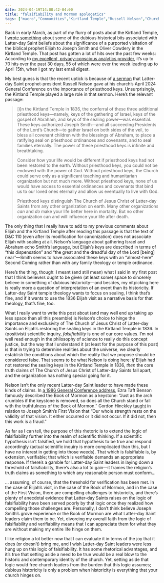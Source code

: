 ```yaml
---
date: 2024-04-19T14:00:42-04:00
title: "falsifiability and Mormon apologetics"
tags: ["macro","Communities","Kirtland Temple","Russell Nelson","Church of Jesus Christ of Latter-day Saints","exclusivity","falsifiability","Salt Lake Tribune","Bloggernacle","Ezra Taft Benson","Gordon Hinckley"]
---
```


Back in early March, as part of my flurry of posts about the Kirtland Temple, I [wrote something](https://spencergreenhalgh.com/communities/elijah-and-the-kirtland-temple/) about some of the dubious historical bits associated with Latter-day Saint beliefs about the significance of a purported visitation of the biblical prophet Elijah to Joseph Smith and Oliver Cowdery in the Kirtland Temple. That post has gotten a lot of hits over the past few weeks: According to [my excellent, privacy-conscious analytics provider](https://tinylytics.app), it’s up to 70 hits over the past 30 days, 55 of which were over the week leading up to April 15th, when I got my last email digest. 

My best guess is that the recent uptick is because of [a sermon](https://www.churchofjesuschrist.org/study/general-conference/2024/04/57nelson?lang=eng) that Latter-day Saint prophet-president Russell Nelson gave at his church’s April 2024 General Conference on the importance of priesthood keys. Unsurprisingly, the Kirtland Temple played a large role in that sermon. Here’s the relevant passage: 

> [i]n the Kirtland Temple in 1836, the conferral of these three additional priesthood keys—namely, keys of the gathering of Israel, keys of the gospel of Abraham, and keys of the sealing power—was essential. These keys authorized Joseph Smith—and all succeeding Presidents of the Lord’s Church—to gather Israel on both sides of the veil, to bless all covenant children with the blessings of Abraham, to place a ratifying seal on priesthood ordinances and covenants, and to seal families eternally. The power of these priesthood keys is infinite and breathtaking.
>
> Consider how your life would be different if priesthood keys had not been restored to the earth. Without priesthood keys, you could not be endowed with the power of God. Without priesthood keys, the Church could serve only as a significant teaching and humanitarian organization but not much more. Without priesthood keys, none of us would have access to essential ordinances and covenants that bind us to our loved ones eternally and allow us eventually to live with God.
>
> Priesthood keys distinguish The Church of Jesus Christ of Latter-day Saints from any other organization on earth. Many other organizations *can* and *do* make your life better here in mortality. But no other organization can and will influence your life after death.

The only thing that I really have to add to my previous comments about Elijah and the Kirtland Temple after reading this passage is that the text of D&C 110 (even after its modification for canonization) does not associate Elijah with sealing at all. Nelson’s language about gathering Israel and Abraham echo Smith’s language, but Elijah’s keys are described in terms of “this dispensation” and “the great and the dreadful day of the Lord [being] near”—Smith seems to have associated these keys with an “almost-here” Second Coming rather than with any family theology or temple ordinance.

Here’s the thing, though: I meant (and still mean) what I said in my first post that I think believers ought to be given (at least some) space to sincerely believe in something of dubious historicity—and besides, my nitpicking here is really more a question of interpretation of an event than its historicity. If Latter-day Saint temple theology wants to focus on sealing, I think that’s fine, and if it wants to use the 1836 Elijah visit as a narrative basis for that theology, that’s fine, too.

What I really want to write this post about (and may well end up taking up less space than all this preamble) is Nelson’s choice to hinge the importance and exclusivity of The Church of Jesus Christ of Latter-day Saints on Elijah’s restoring the sealing keys in the Kirtland Temple in 1836. In (positivist) scientific inquiry, *falsifiability* is one of our core values. I’m not well read enough in the philosophy of science to really do this concept justice, but the way that I understand it (at least for the purpose of this post) is that in trying to determine realities about the universe, we clearly establish the conditions about which the reality that we propose should be considered false. That seems to be what Nelson is doing here: *if* Elijah had not restored the sealing keys in the Kirtland Temple in 1836, *then* the core truth claims of The Church of Jesus Christ of Latter-day Saints fall apart, and the organization has nothing special going for it.

Nelson isn’t the only recent Latter-day Saint leader to have made these kinds of claims. In [a 1986 General Conference address](https://www.churchofjesuschrist.org/study/general-conference/1986/10/the-book-of-mormon-keystone-of-our-religion?lang=eng), Ezra Taft Benson famously described the Book of Mormon as a keystone: “Just as the arch crumbles if the keystone is removed, so does all the Church stand or fall with the truthfulness of the Book of Mormon.” Gordon Hinckley [taught](https://www.churchofjesuschrist.org/study/general-conference/2002/10/the-marvelous-foundation-of-our-faith?lang=eng) in relation to Joseph Smith’s First Vision that “Our whole strength rests on the validity of that vision. It either occurred or it did not occur. If it did not, then this work is a fraud.”

As far as I can tell, the purpose of this rhetoric is to extend the logic of falsifiability further into the realm of scientific thinking. If a scientific hypothesis isn’t falsified, we hold that hypothesis to be true and respond accordingly (actual scientific inquiry is more complicated than this, but I have no interest in getting into those weeds). That which is falsifiable is, by extension, verifiable; that which is verifiable demands an appropriate response. If there’s a gamble for Latter-day Saint leaders in laying down a threshold of falsifiability, there’s also a lot to gain—it frames the religion’s truth claims as something to which any reasonable person must conform…

… assuming, of course, that the threshold for verification has been met. In the case of Elijah’s visit, in the case of the Book of Mormon, and in the case of the First Vision, there are compelling challenges to historicity, and there’s plenty of anecdotal evidence that Latter-day Saints raises on the logic of falsifiability have been served poorly by that logic once they realized how compelling those challenges are. Personally, I don’t think believe Joseph Smith’s grove experience or the Book of Mormon are what Latter-day Saint leaders claim them to be. Yet, divorcing my overall faith from the logic of falsifiability and verifiability means that I can appreciate them for what they are without making my entire life hinge on them.

I like religion a lot better now that I can evaluate it in terms of the joy that it does (or doesn’t) bring me, and I wish Latter-day Saint leaders were less hung up on this logic of falsifiability. It has some rhetorical advantages, and it’s true that setting aside a need to be true would be a real blow to the historic and contemporary identity of the church. Yet, setting aside that logic would free church leaders from the burden that this logic assumes; dubious historicity is only a problem when historicity is everything that your church hinges on.